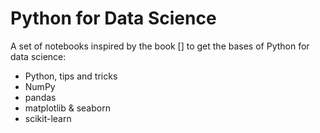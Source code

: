# Python for Data Science

A set of notebooks inspired by the book [] to get the bases of Python for data science:
* Python, tips and tricks
* NumPy
* pandas
* matplotlib \& seaborn
* scikit-learn
